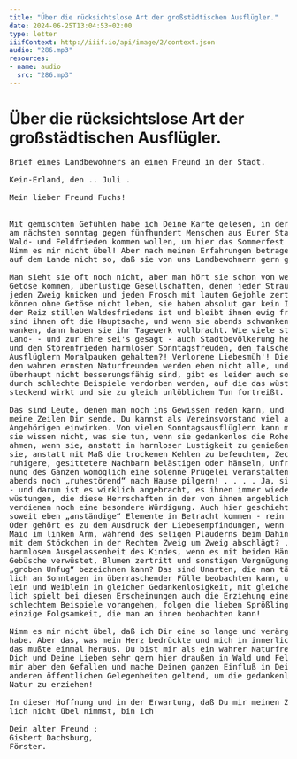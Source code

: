 ```yaml
---
title: "Über die rücksichtslose Art der großstädtischen Ausflügler."
date: 2024-06-25T13:04:53+02:00
type: letter
iiifContext: http://iiif.io/api/image/2/context.json
audio: "286.mp3"
resources:
- name: audio
  src: "286.mp3"
---
```


# Über die rücksichtslose Art der großstädtischen Ausflügler.
<pre>
Brief eines Landbewohners an einen Freund in der Stadt.

Kein-Erland, den .. Juli .

Mein lieber Freund Fuchs!


Mit gemischten Gefühlen habe ich Deine Karte gelesen, in der Du mir mitteilst, daß
am nächsten sonntag gegen fünfhundert Menschen aus Eurer Stadt zu uns in unsern stillen
Wald- und Feldfrieden kommen wollen, um hier das Sommerfest des Vereins zu feiern.
Nimm es mir nicht übel! Aber nach meinen Erfahrungen betragen sich viele, viele Städter
auf dem Lande nicht so, daß sie von uns Landbewohnern gern gesehen werden.

Man sieht sie oft noch nicht, aber man hört sie schon von weitem mit lautem
Getöse kommen, überlustige Gesellschaften, denen jeder Strauch im Wege ist, deren Kinder
jeden Zweig knicken und jeden Frosch mit lautem Gejohle zertreten müssen! Diese Menschen
können ohne Getöse nicht leben, sie haben absolut gar kein Interesse an der schönen Natur,
der Reiz stillen Waldesfriedens ist und bleibt ihnen ewig fremd, Kegelbahn und Zechgelage
sind ihnen oft die Hauptsache, und wenn sie abends schwankenden Schrittes nach Hause
wanken, dann haben sie ihr Tagewerk vollbracht. Wie viele stimmen haben sich aus der
Land- - und zur Ehre sei's gesagt - auch Stadtbevölkerung heraus schon vernehmen lassen
und den Störenfrieden harmloser Sonntagsfreuden, den falschen Naturfreunden unter den
Ausflüglern Moralpauken gehalten?! Verlorene Liebesmüh'! Die vielen „Ausnahmen“ unter-
den wahren ernsten Naturfreunden werden eben nicht alle, und neben den Elementen, die
überhaupt nicht besserungsfähig sind, gibt es leider auch solche, deren halbwegs gute Sitten
durch schlechte Beispiele verdorben werden, auf die das wüste Treiben jener anderen an-
steckend wirkt und sie zu gleich unlöblichem Tun fortreißt.

Das sind Leute, denen man noch ins Gewissen reden kann, und um derentwillen ich
meine Zeilen Dir sende. Du kannst als Vereinsvorstand viel auf die Mitglieder und ihre
Angehörigen einwirken. Von vielen Sonntagsausflüglern kann man mit Recht behaupten:
sie wissen nicht, was sie tun, wenn sie gedankenlos die Roheiten schlechter Vorbilder nach-
ahmen, wenn sie, anstatt in harmloser Lustigkeit zu genießen, schreien und johlen, wenn
sie, anstatt mit Maß die trockenen Kehlen zu befeuchten, Zechgelage veranstalten, wenn sie
ruhigere, gesittetere Nachbarn belästigen oder hänseln, Unfrieden und Gezänk stiften, als Krö-
nung des Ganzen womöglich eine solenne Prügelei veranstalten und dann wirklich spät
abends noch „ruhestörend“ nach Hause pilgern! . . . . Ja, sie wissen nicht, was sie tun
- und darum ist es wirklich angebracht, es ihnen immer wieder zu sagen. . . . . Die Ver-
wüstungen, die diese Herrschaften in der von ihnen angeblich so geliebten „Natur“ anrichten,
verdienen noch eine besondere Würdigung. Auch hier geschieht meines Erachtens alles -
soweit eben „anständige“ Elemente in Betracht kommen - rein aus Gedankenlosigkeit. . .
Oder gehört es zu dem Ausdruck der Liebesempfindungen, wenn ein Jüngling, die schlanke
Maid im linken Arm, während des seligen Plauderns beim Dahinwandeln durch den Wald
mit dem Stöckchen in der Rechten Zweig um Zweig abschlägt? . . . Gehört es zu der
harmlosen Ausgelassenheit des Kindes, wenn es mit beiden Händchen unbarmherzig die
Gebüsche verwüstet, Blumen zertritt und sonstigen Vergnügungen frönt, die man dreist als
„groben Unfug“ bezeichnen kann? Das sind Unarten, die man täglich und selbstverständ-
lich an Sonntagen in überraschender Fülle beobachten kann, und die jung und alt, Männ-
lein und Weiblein in gleicher Gedankenlosigkeit, mit gleichem Eifer ausführen . . . Natür-
lich spielt bei diesen Erscheinungen auch die Erziehung eine große Rolle. Wenn die Eltern mit
schlechtem Beispiele vorangehen, folgen die lieben Sprößlinge mit Wonne - es ist oft die
einzige Folgsamkeit, die man an ihnen beobachten kann!

Nimm es mir nicht übel, daß ich Dir eine so lange und verärgerte Epistel geschrieben
habe. Aber das, was mein Herz bedrückte und mich in innerlichem Grimm oft verbohrte,
das mußte einmal heraus. Du bist mir als ein wahrer Naturfreund bekannt, ich sehe
Dich und Deine Lieben sehr gern hier draußen in Wald und Feld, in Wies' und Au; tue
mir aber den Gefallen und mache Deinen ganzen Einfluß in Deinen Vereinen und bei
anderen öffentlichen Gelegenheiten geltend, um die gedankenlosen Ausflügler etwas mehr
Natur zu erziehen!

In dieser Hoffnung und in der Erwartung, daß Du mir meinen Zornschrei persön-
lich nicht übel nimmst, bin ich

Dein alter Freund ;
Gisbert Dachsburg,
Förster.
</pre>
